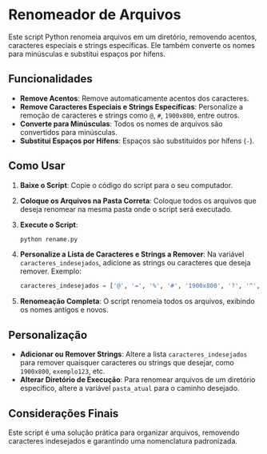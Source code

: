 # Renomeador de Arquivos

Este script Python renomeia arquivos em um diretório, removendo acentos, caracteres especiais e strings específicas. Ele também converte os nomes para minúsculas e substitui espaços por hífens.

## Funcionalidades

- **Remove Acentos**: Remove automaticamente acentos dos caracteres.
- **Remove Caracteres Especiais e Strings Específicas**: Personalize a remoção de caracteres e strings como `@`, `#`, `1900x800`, entre outros.
- **Converte para Minúsculas**: Todos os nomes de arquivos são convertidos para minúsculas.
- **Substitui Espaços por Hífens**: Espaços são substituídos por hífens (`-`).

## Como Usar

1. **Baixe o Script**: Copie o código do script para o seu computador.
2. **Coloque os Arquivos na Pasta Correta**: Coloque todos os arquivos que deseja renomear na mesma pasta onde o script será executado.
3. **Execute o Script**:

    ```bash
    python rename.py
    ```

4. **Personalize a Lista de Caracteres e Strings a Remover**: Na variável `caracteres_indesejados`, adicione as strings ou caracteres que deseja remover. Exemplo:

    ```python
    caracteres_indesejados = ['@', '=', '%', '#', '1900x800', '?', '^', '{', '}', '[', ']', 'exemplo123']
    ```

5. **Renomeação Completa**: O script renomeia todos os arquivos, exibindo os nomes antigos e novos.

## Personalização

- **Adicionar ou Remover Strings**: Altere a lista `caracteres_indesejados` para remover quaisquer caracteres ou strings que desejar, como `1900x800`, `exemplo123`, etc.
- **Alterar Diretório de Execução**: Para renomear arquivos de um diretório específico, altere a variável `pasta_atual` para o caminho desejado.

## Considerações Finais

Este script é uma solução prática para organizar arquivos, removendo caracteres indesejados e garantindo uma nomenclatura padronizada.
